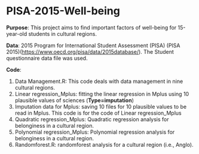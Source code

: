 # PISA-2015-Well-being
**Purpose**: This project aims to find important factors of well-being for 15-year-old students in cultural regions. 

**Data**: 2015 Program for International Student Assessment (PISA) (PISA 2015)(https://www.oecd.org/pisa/data/2015database/).
The Student questionnaire data file was used. 

**Code**: 
1.	Data Management.R: This code deals with data management in nine cultural regions. 
2.	Linear regression_Mplus: fitting the linear regression in Mplus using 10 plausible values of sciences (**Type=imputation**)
3.	Imputation data for Mplus: saving 10 files for 10 plausible values to be read in Mplus. This code is for the code of Linear 
    regression_Mplus
4.	Quadratic regression_Mplus: Quadratic regression analysis for belonginess in a cultural region.
5.	Polynomial regression_Mplus: Polynomial regression analysis for belonginess in a cultural region.
6.	Randomforest.R: randomforest analysis for a cultural region (i.e., Anglo).

